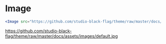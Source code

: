 # Image
```jsx
<Image src="https://github.com/studio-black-flag/theme/raw/master/docs/assets/images/default.jpg" />
```

https://github.com/studio-black-flag/theme/raw/master/docs/assets/images/default.jpg
